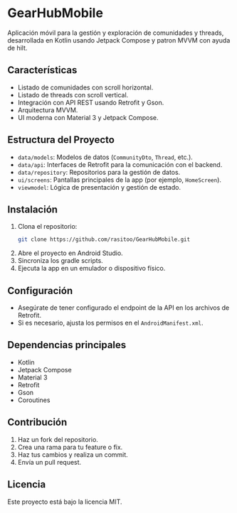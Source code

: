 # GearHubMobile

Aplicación móvil para la gestión y exploración de comunidades y threads, desarrollada en Kotlin usando Jetpack Compose y patron MVVM con ayuda de hilt.

## Características

- Listado de comunidades con scroll horizontal.
- Listado de threads con scroll vertical.
- Integración con API REST usando Retrofit y Gson.
- Arquitectura MVVM.
- UI moderna con Material 3 y Jetpack Compose.

## Estructura del Proyecto

- `data/models`: Modelos de datos (`CommunityDto`, `Thread`, etc.).
- `data/api`: Interfaces de Retrofit para la comunicación con el backend.
- `data/repository`: Repositorios para la gestión de datos.
- `ui/screens`: Pantallas principales de la app (por ejemplo, `HomeScreen`).
- `viewmodel`: Lógica de presentación y gestión de estado.

## Instalación

1. Clona el repositorio:
   ```sh
   git clone https://github.com/rasitoo/GearHubMobile.git
   ```
2. Abre el proyecto en Android Studio.
3. Sincroniza los gradle scripts.
4. Ejecuta la app en un emulador o dispositivo físico.

## Configuración

- Asegúrate de tener configurado el endpoint de la API en los archivos de Retrofit.
- Si es necesario, ajusta los permisos en el `AndroidManifest.xml`.

## Dependencias principales

- Kotlin
- Jetpack Compose
- Material 3
- Retrofit
- Gson
- Coroutines

## Contribución

1. Haz un fork del repositorio.
2. Crea una rama para tu feature o fix.
3. Haz tus cambios y realiza un commit.
4. Envía un pull request.

## Licencia

Este proyecto está bajo la licencia MIT.
